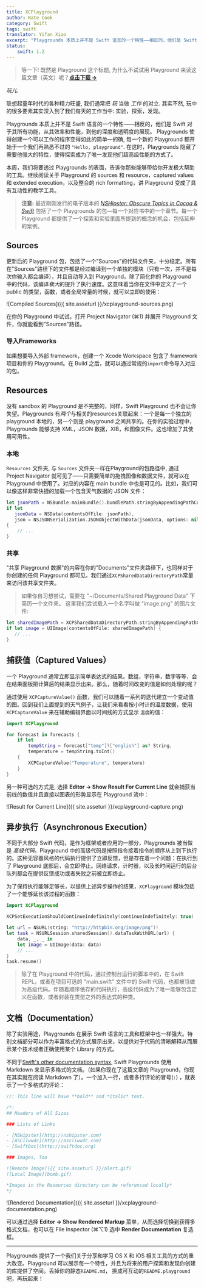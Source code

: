 ```yaml
---
title: XCPlayground
author: Nate Cook
category: Swift
tags: swift
translator: Yifan Xiao
excerpt: "Playgrounds 本质上并不是 Swift 语言的一个特性——相反的，他们是 Swift 对于其所有功能，从其效率和性能，到他的深度和透明度的展现。透过 Playgrounds 的表面，去看看那些工具，他们使得 Playgrounds 成为了一个强大开发过程的一部分：source 和 resource，captured values 和 extended execution，以及整合了的 rich formatting 使得 Playground 成为了一个互动性的教学工具。"
status:
    swift: 1.2
---
```


> 等一下! 既然是 Playground 这个标题, 为什么不试试用 Playground 来读这篇文章（英文）呢？**<a href="{{ site.asseturl }}/XCPlayground.playground.zip" onclick="ga('send', 'event', 'link', 'click', 'XCPlayground.playground');">点击下载 &rarr;</a>**

*玩儿.*

联想起童年时代的各种精力旺盛, 我们通常把 *玩* 当做 *工作* 的对立. 其实不然, 玩中的很多要素其实深入到了我们每天的工作当中: 实验，探索，发现。 

Playgrounds 本质上并不是 Swift 语言的一个特性——相反的，他们是 Swift 对于其所有功能，从其效率和性能，到他的深度和透明度的展现。 Playgrounds 使得创建一个可以工作的程序变得如此的简单—的确, 每一个新的 Playground 都开始于一个我们再熟悉不过的 `"Hello, playground"`. 在这时，Playgrounds 隐藏了需要他强大的特性，使得探索成为了唯一发现他们超高级性能的方式了。


本周，我们将要透过 Playgrounds 的表面，告诉你那些能够带给你开发极大帮助的工具。继续阅读关于 Playground 的 sources 和 resource，captured values 和 extended execution，以及整合的 rich formatting，讲 Playground 变成了具有互动性的教学工具。

> **注意:** 最近刚刚发行的电子版本的 [*NSHipster: Obscure Topics in Cocoa & Swift*](http://gum.co/nshipster-swift) 包括了一个 Playgrounds 的包—每一个对应书中的一个章节。每一个 Playground 都提供了一个探索和实验里面所提到的概念的机会，包括延伸的案例。



## Sources

更新后的 Playground 包，包括了一个"Sources"的代码文件夹，十分稳定。所有在"Sources"路径下的文件都是经过编译到一个单独的模块（只有一次，并不是每次你输入都会编译），并且自动导入到 Playground。除了简化你的 Playground 中的代码，该编译*极大*的提升了执行速度。这意味着当你在文件中定义了一个 public 的类型，函数，或者全局常量的时候，就可以立即的使用：

![Compiled Sources]({{ site.asseturl }}/xcplayground-sources.png)

在你的 Playground 中试试，打开 Project Navigator (⌘1) 并展开 Playground 文件，你就能看到"Sources"路径。


### 导入Frameworks

如果想要导入外部 framework，创建一个 Xcode Workspace 包含了 framework 项目和你的 Playground。在 Build 之后，就可以通过常规的`import`命令导入对应的包。

## Resources

没有 sandbox 的 Playground 是不完整的，同样，Swift Playground 也不会让你失望。Playgrounds 有*两个*与相关的resources关联起来：一个是每一个独立的 playground 本地的，另一个则是 playground 之间共享的。在你的实验过程中，Playgrounds 能够支持 XML，JSON 数据，XIB，和图像文件。这也增加了其使用可用性。


### 本地

 `Resources` 文件夹, 与 `Sources` 文件夹一样在Playground的包路径中, 通过 Project Navigator 就可见了——只需要简单的拖拽图像和数据文件，就可以在 Playground 中使用了。对应的内容在 main bundle 中也是可见的。比如，我们可以像这样非常快捷的加载一个包含天气数据的 JSON 文件：

```swift
let jsonPath = NSBundle.mainBundle().bundlePath.stringByAppendingPathComponent("weather.json")
if let
   jsonData = NSData(contentsOfFile: jsonPath),
   json = NSJSONSerialization.JSONObjectWithData(jsonData, options: nil, error: nil) as? [String: AnyObject] 
{
    // ...
}
```

### 共享

"共享 Playground 数据"的内容在你的"Documents"文件夹路径下，也同样对于你创建的任何 Playground 都可见。我们通过`XCPSharedDataDirectoryPath`常量来访问该共享文件夹。

> 如果你自习想尝试，需要在 "~/Documents/Shared Playground Data" 下简历一个文件夹。 这里我们尝试载入一个名字叫做 "image.png" 的图片文件:

```swift
let sharedImagePath = XCPSharedDataDirectoryPath.stringByAppendingPathComponent("image.png")
if let image = UIImage(contentsOfFile: sharedImagePath) {
   // ...
}
```


## 捕获值（Captured Values）

一个 Playground 通常立即显示简单表达式的结果。数组，字符串，数字等等，会在结果面板把计算后的结果显示出来。那么，随着时间改变的值是如何处理的呢？

通过使用 `XCPCaptureValue()` 函数，我们可以随着一系列的迭代建立一个变动值的图。回到我们上面提到的天气例子，让我们来看看按小时计的温度数据，使用 `XCPCaptureValue` 来在辅助编辑界面以时间线的方式显示 `温度`的值：

```swift
import XCPlayground

for forecast in forecasts {
    if let
        tempString = forecast["temp"]?["english"] as? String,
        temperature = tempString.toInt()
    {
        XCPCaptureValue("Temperature", temperature)
    }
}
```

另一种可选的方式是, 选择 **Editor &rarr; Show Result For Current Line** 就会捕获当前线的数值并且直接以图表的形势显示在 Playground 流中：

![Result for Current Line]({{ site.asseturl }}/xcplayground-capture.png)



## 异步执行（Asynchronous Execution）

不同于大部分 Swift 代码，是作为框架或者应用的一部分，Playgrounds 被当做是 *高级代码*。Playground 中的高级代码是按照指令接着指令的顺序从上到下执行的。这种无容器风格的代码执行提供了立即反馈，但是存在着一个问题：在执行到了 Playground 底部后，会立即停止。网络请求，计时器，以及长时间运行的后台队列都会在提供反馈成功或者失败之前被立即终止。

为了保持执行能够足够长，以提供上述异步操作的结果，`XCPlayground` 模块包括了一个能够延长该过程的函数：

```swift
import XCPlayground

XCPSetExecutionShouldContinueIndefinitely(continueIndefinitely: true)

let url = NSURL(string: "http://httpbin.org/image/png")!
let task = NSURLSession.sharedSession().dataTaskWithURL(url) {
    data, _, _ in
    let image = UIImage(data: data)
    // ...
}
task.resume()
```

> 除了在 Playground 中的代码，通过控制台运行的脚本中的，在 Swift REPL，或者在项目可选的 "main.swift" 文件中的 Swift 代码，也都被当做为高级代码。伴随着顺序依存的代码执行，高级代码成为了唯一能够包含定义在函数，或者封装在类型之外的表达式的种类。


## 文档（Documentation）

除了实验用途，Playgrounds 在展示 Swift 语言的工具和框架中也一样强大。特别文档部分可以作为丰富格式的方式展示出来，以提供对于代码的清晰解释从而展示某个技术或者正确使用某个 Library 的方式。

不同于[Swift's *other* documentation syntax](/swift-documentation/), Swift Playgrounds 使用 Markdown 来显示多格式的文档。（如果你现在了这篇文章的 Playground，你现在其实就在阅读 Markdown 了）。一个加入一行，或者多行评论的冒号(`:`) ，就表示了一个多格式的评论：

```swift
//: This line will have **bold** and *italic* text.

/*:
## Headers of All Sizes

### Lists of Links

- [NSHipster](http://nshipster.com)
- [ASCIIwwdc](http://asciiwwdc.com)
- [SwiftDoc](http://swiftdoc.org)

### Images, Too

![Remote Image]({{ site.asseturl }}/alert.gif)
![Local Image](bomb.gif) 

*Images in the Resources directory can be referenced locally*
*/
```

![Rendered Documentation]({{ site.asseturl }}/xcplayground-documentation.png)

可以通过选择 **Editor &rarr; Show Rendered Markup** 菜单，从而选择切换到获得多格式文档，也可以在 File Inspector (⌘⌥1) 选中 **Render Documentation** 复选框。


---


Playgrounds 提供了一个我们关于分享和学习 OS X 和 iOS 相关工具的方式的重大改变。Playground 可以展示每一个特性，并且为将来的用户探索和发现你创建的库提供了空间。丢掉你的静态`README.md`， 换成可互动的`README.playground`吧，再玩起来！


